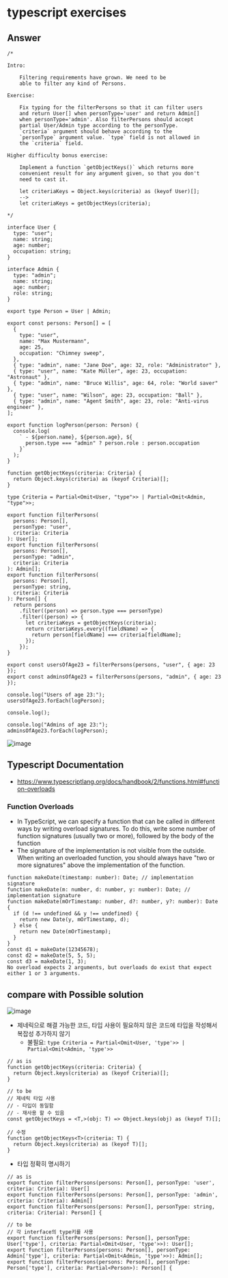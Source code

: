 # typescript exercises

## Answer

```tsx
/*

Intro:

    Filtering requirements have grown. We need to be
    able to filter any kind of Persons.

Exercise:

    Fix typing for the filterPersons so that it can filter users
    and return User[] when personType='user' and return Admin[]
    when personType='admin'. Also filterPersons should accept
    partial User/Admin type according to the personType.
    `criteria` argument should behave according to the
    `personType` argument value. `type` field is not allowed in
    the `criteria` field.

Higher difficulty bonus exercise:

    Implement a function `getObjectKeys()` which returns more
    convenient result for any argument given, so that you don't
    need to cast it.

    let criteriaKeys = Object.keys(criteria) as (keyof User)[];
    -->
    let criteriaKeys = getObjectKeys(criteria);

*/

interface User {
  type: "user";
  name: string;
  age: number;
  occupation: string;
}

interface Admin {
  type: "admin";
  name: string;
  age: number;
  role: string;
}

export type Person = User | Admin;

export const persons: Person[] = [
  {
    type: "user",
    name: "Max Mustermann",
    age: 25,
    occupation: "Chimney sweep",
  },
  { type: "admin", name: "Jane Doe", age: 32, role: "Administrator" },
  { type: "user", name: "Kate Müller", age: 23, occupation: "Astronaut" },
  { type: "admin", name: "Bruce Willis", age: 64, role: "World saver" },
  { type: "user", name: "Wilson", age: 23, occupation: "Ball" },
  { type: "admin", name: "Agent Smith", age: 23, role: "Anti-virus engineer" },
];

export function logPerson(person: Person) {
  console.log(
    ` - ${person.name}, ${person.age}, ${
      person.type === "admin" ? person.role : person.occupation
    }`
  );
}

function getObjectKeys(criteria: Criteria) {
  return Object.keys(criteria) as (keyof Criteria)[];
}

type Criteria = Partial<Omit<User, "type">> | Partial<Omit<Admin, "type">>;

export function filterPersons(
  persons: Person[],
  personType: "user",
  criteria: Criteria
): User[];
export function filterPersons(
  persons: Person[],
  personType: "admin",
  criteria: Criteria
): Admin[];
export function filterPersons(
  persons: Person[],
  personType: string,
  criteria: Criteria
): Person[] {
  return persons
    .filter((person) => person.type === personType)
    .filter((person) => {
      let criteriaKeys = getObjectKeys(criteria);
      return criteriaKeys.every((fieldName) => {
        return person[fieldName] === criteria[fieldName];
      });
    });
}

export const usersOfAge23 = filterPersons(persons, "user", { age: 23 });
export const adminsOfAge23 = filterPersons(persons, "admin", { age: 23 });

console.log("Users of age 23:");
usersOfAge23.forEach(logPerson);

console.log();

console.log("Admins of age 23:");
adminsOfAge23.forEach(logPerson);
```

![image](https://github.com/dusunax/javascript/assets/94776135/39b35f64-72b9-4af1-9e71-337b193ed12f)

## Typescript Documentation

- https://www.typescriptlang.org/docs/handbook/2/functions.html#function-overloads

### Function Overloads

- In TypeScript, we can specify a function that can be called in different ways by writing overload signatures. To do this, write some number of function signatures (usually two or more), followed by the body of the function
- The signature of the implementation is not visible from the outside. When writing an overloaded function, you should always have "two or more signatures" above the implementation of the function.

```tsx
function makeDate(timestamp: number): Date; // implementation signature
function makeDate(m: number, d: number, y: number): Date; // implementation signature
function makeDate(mOrTimestamp: number, d?: number, y?: number): Date {
  if (d !== undefined && y !== undefined) {
    return new Date(y, mOrTimestamp, d);
  } else {
    return new Date(mOrTimestamp);
  }
}
const d1 = makeDate(12345678);
const d2 = makeDate(5, 5, 5);
const d3 = makeDate(1, 3);
No overload expects 2 arguments, but overloads do exist that expect either 1 or 3 arguments.
```

## compare with Possible solution

![image](https://github.com/dusunax/javascript/assets/94776135/f95c5a9e-9440-433f-99ba-0344377ac857)

- 제네릭으로 해결 가능한 코드, 타입 사용이 필요하지 않은 코드에 타입을 작성해서 복잡성 추가하지 않기
  - 불필요: `type Criteria = Partial<Omit<User, 'type'>> | Partial<Omit<Admin, 'type'>>`

```tsx
// as is
function getObjectKeys(criteria: Criteria) {
  return Object.keys(criteria) as (keyof Criteria)[];
}

// to be
// 제네릭 타입 사용
// - 타입이 동일함
// - 재사용 할 수 있음
const getObjectKeys = <T,>(obj: T) => Object.keys(obj) as (keyof T)[];

// 수정
function getObjectKeys<T>(criteria: T) {
  return Object.keys(criteria) as (keyof T)[];
}
```

- 타입 정확히 명시하기

```tsx
// as is
export function filterPersons(persons: Person[], personType: 'user', criteria: Criteria): User[]
export function filterPersons(persons: Person[], personType: 'admin', criteria: Criteria): Admin[]
export function filterPersons(persons: Person[], personType: string, criteria: Criteria): Person[] {

// to be
// 각 interface의 type키를 사용
export function filterPersons(persons: Person[], personType: User['type'], criteria: Partial<Omit<User, 'type'>>): User[];
export function filterPersons(persons: Person[], personType: Admin['type'], criteria: Partial<Omit<Admin, 'type'>>): Admin[];
export function filterPersons(persons: Person[], personType: Person['type'], criteria: Partial<Person>): Person[] {
```
